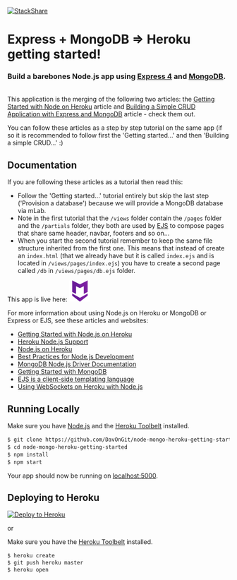 [![StackShare](http://img.shields.io/badge/tech-stack-0690fa.svg?style=flat)](http://stackshare.io/DavOnGit/myown)

# **Express + MongoDB => Heroku getting started!**

### Build a barebones Node.js app using [Express 4](http://expressjs.com/) and [MongoDB](https://www.mongodb.com/).
&nbsp;  
This application is the merging of the following two articles: the [Getting Started with Node on Heroku](https://devcenter.heroku.com/articles/getting-started-with-nodejs) article and [Building a Simple CRUD Application with Express and MongoDB](https://zellwk.com/blog/crud-express-mongodb/) article - check them out.

You can follow these articles as a step by step tutorial on the same app (if so it is recommended to follow first the 'Getting started...' and then 'Building a simple CRUD...' :)

## Documentation

If you are following these articles as a tutorial then read this:
- Follow the 'Getting started...' tutorial entirely but skip the last step ('Provision a database') because we will provide a MongoDB database via mLab.
- Note in the first tutorial that the `/views` folder contain the `/pages` folder and the `/partials` folder, they both are used by [EJS](http://www.embeddedjs.com/) to compose pages that share same header, navbar, footers and so on...
- When you start the second tutorial remember to keep the same file structure inherited from the first one. This means that instead of create an `index.html` (that we already have but it is called `index.ejs` and is located in `/views/pages/index.ejs`) you have to create a second page called `/db` in `/views/pages/db.ejs` folder.

This app is live here: [![logo](/public/icon48.png "Run the demo app on heroku")](https://hero-tut.herokuapp.com/)

For more information about using Node.js on Heroku or MongoDB or Express or EJS, see these articles and websites:

- [Getting Started with Node.js on Heroku](https://devcenter.heroku.com/articles/getting-started-with-nodejs)
- [Heroku Node.js Support](https://devcenter.heroku.com/articles/nodejs-support)
- [Node.js on Heroku](https://devcenter.heroku.com/categories/nodejs)
- [Best Practices for Node.js Development](https://devcenter.heroku.com/articles/node-best-practices)
- [MongoDB Node.js Driver Documentation](http://mongodb.github.io/node-mongodb-native/2.2/)
- [Getting Started with MongoDB](https://docs.mongodb.com/getting-started/shell/)
- [EJS is a client-side templating language](http://www.embeddedjs.com/)
- [Using WebSockets on Heroku with Node.js](https://devcenter.heroku.com/articles/node-websockets)

## Running Locally

Make sure you have [Node.js](http://nodejs.org/) and the [Heroku Toolbelt](https://toolbelt.heroku.com/) installed.

```sh
$ git clone https://github.com/DavOnGit/node-mongo-heroku-getting-started.git # or clone your own fork
$ cd node-mongo-heroku-getting-started
$ npm install
$ npm start
```

Your app should now be running on [localhost:5000](http://localhost:5000/).

## Deploying to Heroku

[![Deploy to Heroku](https://www.herokucdn.com/deploy/button.png)](https://heroku.com/deploy)

or

Make sure you have the [Heroku Toolbelt](https://toolbelt.heroku.com/) installed.

```
$ heroku create
$ git push heroku master
$ heroku open
```
